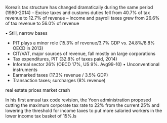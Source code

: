  Korea’s tax structure has changed dramatically 
during the same period (1980-2014)
– Excise taxes and customs duties fell from 40.7% of 
tax revenue to 12.7% of revenue
– Income and payroll taxes grew from 26.6% of tax 
revenue to 56.0% of revenue


• Still, narrow bases
- PIT plays a minor role (15.3% of revenue/3.7% 
GDP vs. 24.8%/8.8% OECD in 2013)
- CIT/VAT, major sources of revenue, fall mostly on 
large corporations
- Tax expenditures, PIT (32.8% of taxes paid, 2014)
- Informal sector 26% (OECD 17%, US 9%. Avg99-10) 
• Unconventional instruments 
- Earmarked taxes (17.3% revenue / 3.5% GDP)
- Transaction taxes; surcharges (8% revenue)

real estate prices market crash

In his first annual tax code revision, the Yoon administration proposed cutting the maximum corporate tax rate to 22% from the current 25% and lowering the threshold for income taxes to put more salaried workers in the lower income tax basket of 15%.ls 